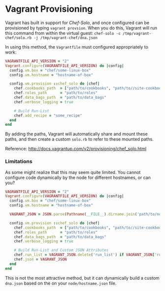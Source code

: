 # Vagrant Provisioning

Vagrant has built in support for *Chef-Solo*, and once configured can be provisioned by typing `vagrant provsion`.  When you do this, Vagrant will run this command from within the virtual guest: `chef-solo -c /tmp/vagrant-chef/solo.rb -j /tmp/vagrant-chef/dna.json`

In using this method, the `Vagrantfile` must configured appropriately to work:

```ruby
VAGRANTFILE_API_VERSION = "2"
Vagrant.configure(VAGRANTFILE_API_VERSION) do |config|
  config.vm.box = "chef/some-linux-box"
  config.vm.hostname = "hostname-of-box"

  config.vm.provision ::chef_solo do |chef|
    chef.cookbooks_path  = ["path/to/cookbooks", "path/to//site-cookbooks"]
    chef.roles_path      = "path/to/roles"
    chef.data_bags_path  = "path/to/data_bags"
    chef.verbose_logging = true

    # Build Run-List
    chef.add_recipe = "some_recipe"
  end
end
```

By adding the paths, Vagrant will automatically share and mount these paths, and then create a custom `solo.rb` to refer to these mounted paths.

Reference: http://docs.vagrantup.com/v2/provisioning/chef_solo.html

### Limitations

As some might realize that this may seem quite limited.  You cannot configure code dynamically by the node for different hostnames, or can you?

```ruby
VAGRANTFILE_API_VERSION = "2"
Vagrant.configure(VAGRANTFILE_API_VERSION) do |config|
  config.vm.box = "chef/some-linux-box"
  config.vm.hostname = "hostname-of-box"

  VAGRANT_JSON = JSON.parse(Pathname(__FILE__).dirname.join('path/to/nodes', "#{config.vm.hostname}.json").read)

  config.vm.provision ::chef_solo do |chef|
    chef.cookbooks_path  = ["path/to/cookbooks", "path/to//site-cookbooks"]
    chef.roles_path      = "path/to/roles"
    chef.data_bags_path  = "path/to/data_bags"
    chef.verbose_logging = true

    # Build Run-List and Custom JSON Attributes
    chef.run_list = VAGRANT_JSON.delete('run_list') if VAGRANT_JSON['run_list']
    chef.json = VAGRANT_JSON
  end
end  
```

This is not the most attractive method, but it can dynamically build a custom `dna.json` based on the on your `node/hostname.json` file.
